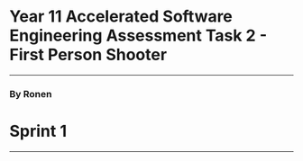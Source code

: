 # Year 11 Accelerated Software Engineering Assessment Task 2 - First Person Shooter
***
### By Ronen

# Sprint 1
***